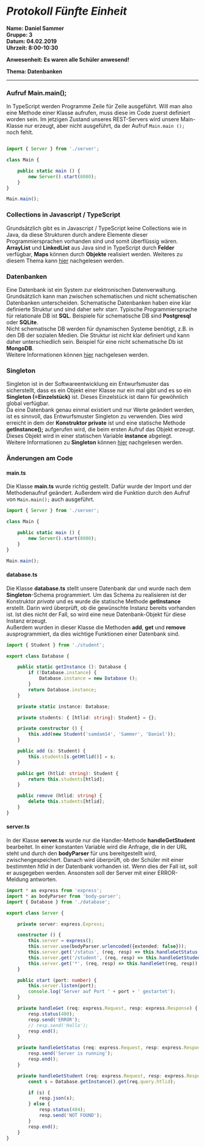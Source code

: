 # _Protokoll Fünfte Einheit_  

**Name: Daniel Sammer**  
**Gruppe: 3**  
**Datum: 04.02.2019**  
**Uhrzeit: 8:00-10:30**  
  
**Anwesenheit: Es waren alle Schüler anwesend!**  
  
**Thema: Datenbanken**  
  
-----------------------------------------------------------
  
### Aufruf Main.main();  
In TypeScript werden Programme Zeile für Zeile ausgeführt. Will man also eine Methode einer Klasse aufrufen, muss diese im Code zuerst definiert worden sein. Im jetzigen Zustand unseres REST-Servers wird unsere Main-Klasse nur erzeugt, aber nicht ausgeführt, da der Aufruf `Main.main ();` noch fehlt.  
```typescript

import { Server } from './server';

class Main {

    public static main () {
        new Server().start(8080);
    }
}

Main.main();
```
  
### Collections in Javascript / TypeScript  
Grundsätzlich gibt es in Javascript / TypeScript keine Collections wie in Java, da diese Strukturen durch andere Elemente dieser Programmiersprachen vorhanden sind und somit überflüssig wären.  
**ArrayList** und **LinkedList** aus Java sind in TypeScript durch **Felder** verfügbar, **Maps** können durch **Objekte** realisiert werden. Weiteres zu diesem Thema kann [hier](https://stackoverflow.com/questions/20699507/hashmap-arraylist-in-java-script) nachgelesen werden.  
  
### Datenbanken  
Eine Datenbank ist ein System zur elektronischen Datenverwaltung. Grundsätzlich kann man zwischen schematischen und nicht schematischen Datenbanken unterscheiden. Schematische Datenbanken haben eine klar definierte Struktur und sind daher sehr starr. Typische Programmiersprache für relationale DB ist **SQL**. Beispiele für schematische DB sind **Postgresql** oder **SQLite**.  
Nicht schematische DB werden für dynamischen Systeme benötigt, z.B. in den DB der sozialen Medien. Die Struktur ist nicht klar definiert und kann daher unterschiedlich sein. Beispiel für eine nicht schematische Db ist **MongoDB**.  
Weitere Informationen können [hier](https://stackoverflow.com/questions/20699507/hashmap-arraylist-in-java-script) nachgelesen werden.  
  
### Singleton  
Singleton ist in der Softwareentwicklung ein Entwurfsmuster das sicherstellt, dass es ein Objekt einer Klasse nur ein mal gibt und es so ein **Singleton (=Einzelstück)** ist. Dieses Einzelstück ist dann für gewöhnlich global verfügbar.  
Da eine Datenbank genau einmal existiert und nur Werte geändert werden, ist es sinnvoll, das Entwurfsmuster Singleton zu verwenden. Dies wird erreicht in dem der **Konstruktor private** ist und eine statische Methode **getInstance();** aufgerufen wird, die beim ersten Aufruf das Objekt erzeugt. Dieses Objekt wird in einer statischen Variable **instance** abgelegt.  
Weitere Informationen zu **Singleton** können [hier](https://de.wikipedia.org/wiki/Singleton_(Entwurfsmuster)) nachgelesen werden.  
  
### Änderungen am Code  
#### main.ts  
Die Klasse **main.ts** wurde richtig gestellt. Dafür wurde der Import und der Methodenaufruf geändert. Außerdem wird die Funktion durch den Aufruf von `Main.main();` auch ausgeführt.  
```typescript
import { Server } from './server';

class Main {

    public static main () {
        new Server().start(8080);
    }
}

Main.main();
```
#### database.ts  
Die Klasse **database.ts** stellt unsere Datenbank dar und wurde nach dem **Singleton**-Schema programmiert. Um das Schema zu realisieren ist der Konstruktor *private* und es wurde die statische Methode **getInstance** erstellt. Darin wird überprüft, ob die gewünschte Instanz bereits vorhanden ist. Ist dies nicht der Fall, so wird eine neue Datenbank-Objekt für diese Instanz erzeugt.  
Außerdem wurden in dieser Klasse die Methoden **add**, **get** und **remove** ausprogrammiert, da dies wichtige Funktionen einer Datenbank sind.  
```typescript
import { Student } from './student';

export class Database {

    public static getInstance (): Database {
        if (!Database.instance) {
            Database.instance = new Database ();
        }
        return Database.instance;
    }

    private static instance: Database;

    private students: { [htlid: string]: Student} = {};

    private constructor () {
        this.add(new Student('samdam14', 'Sammer', 'Daniel'));
    }

    public add (s: Student) {
        this.students[s.getHtlid()] = s;
    }

    public get (htlid: string): Student {
        return this.students[htlid];
    }

    public remove (htlid: string) {
        delete this.students[htlid];
    }
}
```
#### server.ts  
In der Klasse **server.ts** wurde nur die Handler-Methode **handleGetStudent** bearbeitet. In einer konstanten Variable wird die Anfrage, die in der URL steht und durch den **bodyParser** für uns bereitgestellt wird, zwischengespeichert. Danach wird überprüft, ob der Schüler mit einer bestimmten *htlid* in der Datenbank vorhanden ist. Wenn dies der Fall ist, soll er ausgegeben werden. Ansonsten soll der Server mit einer ERROR-Meldung antworten.  
```typescript
import * as express from 'express';
import * as bodyParser from 'body-parser';
import { Database } from './database';

export class Server {

    private server: express.Express;

    constructor () {
        this.server = express();
        this.server.use(bodyParser.urlencoded({extended: false}));
        this.server.get('/status', (req, resp) => this.handleGetStatus(req, resp));
        this.server.get('/student', (req, resp) => this.handleGetStudent(req, resp));
        this.server.get('*', (req, resp) => this.handleGet(req, resp));
    }

    public start (port: number) {
        this.server.listen(port);
        console.log('Server auf Port ' + port + ' gestartet');
    }

    private handleGet (req: express.Request, resp: express.Response) {
        resp.status(400);
        resp.send('ERROR');
        // resp.send('Hallo');
        resp.end();
    }

    private handleGetStatus (req: express.Request, resp: express.Response) {
        resp.send('Server is running');
        resp.end();
    }

    private handleGetStudent (req: express.Request, resp: express.Response) {
        const s = Database.getInstance().get(req.query.htlid);

        if (s) {
            resp.json(s);
        } else {
            resp.status(404);
            resp.send('NOT FOUND');
        }
        resp.end();
    }
}
```
